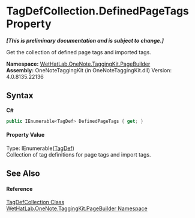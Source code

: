 # TagDefCollection.DefinedPageTags Property 
 _**\[This is preliminary documentation and is subject to change.\]**_

Get the collection of defined page tags and imported tags.

**Namespace:**&nbsp;<a href="56352230-71f2-f4b7-63a8-983965663af5.md">WetHatLab.OneNote.TaggingKit.PageBuilder</a><br />**Assembly:**&nbsp;OneNoteTaggingKit (in OneNoteTaggingKit.dll) Version: 4.0.8135.22136

## Syntax

**C#**<br />
``` C#
public IEnumerable<TagDef> DefinedPageTags { get; }
```


#### Property Value
Type: IEnumerable(<a href="76f26dcb-6d94-451a-0931-56436dcad40f.md">TagDef</a>)<br />Collection of tag definitions for page tags and import tags.

## See Also


#### Reference
<a href="f1af011e-6368-6b6a-4740-75e5dae458af.md">TagDefCollection Class</a><br /><a href="56352230-71f2-f4b7-63a8-983965663af5.md">WetHatLab.OneNote.TaggingKit.PageBuilder Namespace</a><br />